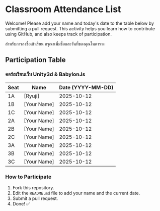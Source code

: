 # Classroom Attendance List

Welcome! Please add your name and today's date to the table below by submitting a pull request. This activity helps you learn how to contribute using GitHub, and also keeps track of participation. 

สำหรับการลงชื่อเข้าเรียน กรุณาเพิ่มชื่อและวันที่ของคุณในตาราง

## Participation Table

### คอร์สเรียนเว็บ Unity3d & BabylonJs


| Seat | Name           | Date (YYYY-MM-DD) |
|------|----------------|-------------------|
| 1A   | [Ryuji]    | 2025-10-12        |
| 1B   | [Your Name]    | 2025-10-12        |
| 1C   | [Your Name]    | 2025-10-12        |
| 2A   | [Your Name]    | 2025-10-12        |
| 2B   | [Your Name]    | 2025-10-12        |
| 2C   | [Your Name]    | 2025-10-12        |
| 3A   | [Your Name]    | 2025-10-12        |
| 3B   | [Your Name]    | 2025-10-12        |
| 3C   | [Your Name]    | 2025-10-12        |

### How to Participate
1. Fork this repository.
2. Edit the `README.md` file to add your name and the current date.
3. Submit a pull request.
4. Done! ✅

